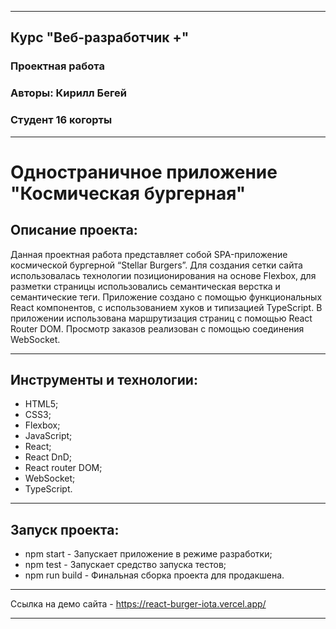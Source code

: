 ___
## Курс "Веб-разработчик +"
### Проектная работа
### Авторы: Кирилл Бегей
### Студент 16 когорты
___
# Одностраничное приложение "Космическая бургерная"

## Описание проекта:
Данная проектная работа представляет собой SPA-приложение космической бургерной “Stellar Burgers”. Для создания сетки сайта использовалась технологии позиционирования на основе Flexbox, для разметки страницы использовались семантическая верстка и семантические теги. Приложение создано с помощью функциональных React компонентов, с использованием хуков и типизацией TypeScript. В приложении использована маршрутизация страниц с помощью React Router DOM. Просмотр заказов реализован с помощью соединения WebSocket. 
___
## Инструменты и технологии:
* HTML5;
* CSS3;
* Flexbox;
* JavaScript;
* React;
* React DnD;
* React router DOM;
* WebSocket;
* TypeScript.
___
## Запуск проекта:
* npm start - Запускает приложение в режиме разработки;
* npm test - Запускает средство запуска тестов;
* npm run build - Финальная сборка проекта для продакшена.
___
Ссылка на демо сайта - https://react-burger-iota.vercel.app/
___
